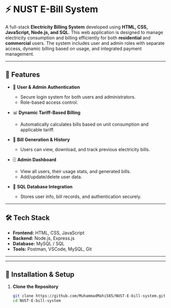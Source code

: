 # ⚡ NUST E-Bill System

A full-stack **Electricity Billing System** developed using **HTML, CSS, JavaScript, Node.js, and SQL**. This web application is designed to manage electricity consumption and billing efficiently for both **residential** and **commercial** users. The system includes user and admin roles with separate access, dynamic billing based on usage, and integrated payment management.

---

## 🚀 Features

- 🔐 **User & Admin Authentication**
  - Secure login system for both users and administrators.
  - Role-based access control.

- 📊 **Dynamic Tariff-Based Billing**
  - Automatically calculates bills based on unit consumption and applicable tariff.

- 🧾 **Bill Generation & History**
  - Users can view, download, and track previous electricity bills.

- 🗄️ **Admin Dashboard**
  - View all users, their usage stats, and generated bills.
  - Add/update/delete user data.

- 🧱 **SQL Database Integration**
  - Stores user info, bill records, and authentication securely.

---

## 🛠️ Tech Stack

- **Frontend:** HTML, CSS, JavaScript  
- **Backend:** Node.js, Express.js  
- **Database:** MySQL / SQL  
- **Tools:** Postman, VSCode, MySQL, Git

---


---

## 🔧 Installation & Setup

1. **Clone the Repository**
   ```bash
   git clone https://github.com/MuhammadMahi585/NUST-E-bill-system.git
   cd NUST-E-bill-system
